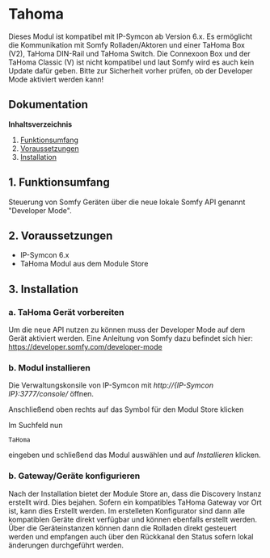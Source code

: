 # Tahoma

Dieses Modul ist kompatibel mit IP-Symcon ab Version 6.x. Es ermöglicht die Kommunikation mit Somfy Rolladen/Aktoren und einer TaHoma Box (V2), TaHoma DIN-Rail und TaHoma Switch. Die Connexoon Box und der TaHoma Classic (V) ist nicht kompatibel und laut Somfy wird es auch kein Update dafür geben. Bitte zur Sicherheit vorher prüfen, ob der Developer Mode aktiviert werden kann!

## Dokumentation

**Inhaltsverzeichnis**

1. [Funktionsumfang](#1-funktionsumfang)  
2. [Voraussetzungen](#2-voraussetzungen)  
3. [Installation](#3-installation)  

## 1. Funktionsumfang

Steuerung von Somfy Geräten über die neue lokale Somfy API genannt "Developer Mode".

## 2. Voraussetzungen

 - IP-Symcon 6.x
 - TaHoma Modul aus dem Module Store

## 3. Installation

### a. TaHoma Gerät vorbereiten

Um die neue API nutzen zu können muss der Developer Mode auf dem Gerät aktiviert werden. Eine Anleitung von Somfy dazu befindet sich hier: https://developer.somfy.com/developer-mode

### b. Modul installieren

Die Verwaltungskonsile von IP-Symcon mit _http://{IP-Symcon IP}:3777/console/_ öffnen. 

Anschließend oben rechts auf das Symbol für den Modul Store klicken

Im Suchfeld nun

```
TaHoma
```  

eingeben und schließend das Modul auswählen und auf _Installieren_ klicken.

### b. Gateway/Geräte konfigurieren

Nach der Installation bietet der Module Store an, dass die Discovery Instanz erstellt wird. Dies bejahen. Sofern ein kompatibles TaHoma Gateway vor Ort ist, kann dies Erstellt werden. Im erstelleten Konfigurator sind dann alle kompatiblen Geräte direkt verfügbar und können ebenfalls erstellt werden. Über die Geräteinstanzen können dann die Rolladen direkt gesteuert werden und empfangen auch über den Rückkanal den Status sofern lokal änderungen durchgeführt werden.
